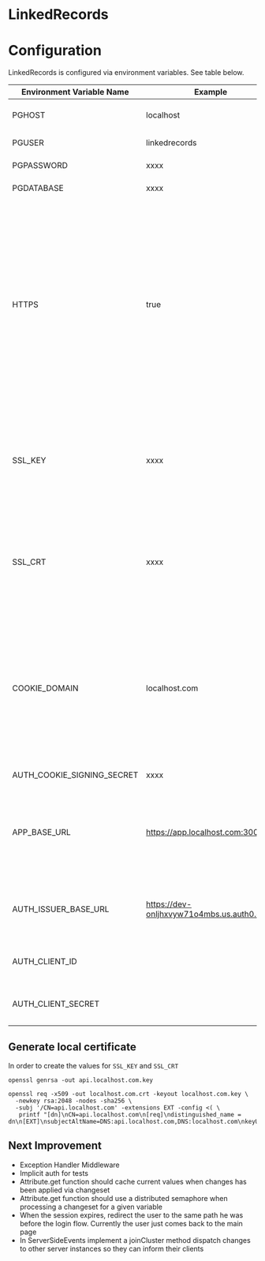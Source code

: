 # LinkedRecords

# Configuration

LinkedRecords is configured via environment variables. See table below.

| Environment Variable Name | Example | Description |
| ------------------------- | ------- | ----------- |
| PGHOST | localhost | The hostname of the PostgreSQL server. |
| PGUSER | linkedrecords | The PostgreSQL user name. |
| PGPASSWORD | xxxx | The PostgreSQL password. |
| PGDATABASE | xxxx | The PostgreSQL database name. |
| HTTPS | true | Whether the server should be started with TLS certificates for HTTPS encryption. If this is true, you have to provide SSL_KEY and SSL_CRT. HTTPS is required for local development because of the way how cookies are used. Setting this to false only makes sense if you run LinkedRecords behind a reverse proxy that terminates the TLS certificates for you. |
| SSL_KEY | xxxx | The private key used for https termination. For development purposes you can use the openssl command shown in the below section "Generate local certificate". |
| SSL_CRT | xxxx | The public key used for https termination. For development purposes you can use the openssl command shown in the below section "Generate local certificate". |
| COOKIE_DOMAIN | localhost.com | The domain for which the cookies should be set. If your single-page application is available via "app.localhost.com" and the LinkedRecords endpoint is available via "api.localhost.com", you have to set this value to "localhost.com".|
| AUTH_COOKIE_SIGNING_SECRET | xxxx | The secret used to sign cookies. |
| APP_BASE_URL | https://app.localhost.com:3001 | The base URL of the frontend. It will be used for the Access-Control-Allow-Origin HTTP header and is also required for the OpenID connect redirections. |
| AUTH_ISSUER_BASE_URL | https://dev-onljhxvyw71o4mbs.us.auth0.com/ | The URL of the OIDC issuer. Can be any OpenID connect comply identity provider (e.g. Auth0, Okta). |
| AUTH_CLIENT_ID |  | The client id. Can be obtained from the identity provider. |
| AUTH_CLIENT_SECRET |  | The client secret. Can be obtained from the identity provider. |


## Generate local certificate

In order to create the values for `SSL_KEY` and `SSL_CRT`

```
openssl genrsa -out api.localhost.com.key

openssl req -x509 -out localhost.com.crt -keyout localhost.com.key \
  -newkey rsa:2048 -nodes -sha256 \
  -subj '/CN=api.localhost.com' -extensions EXT -config <( \
   printf "[dn]\nCN=api.localhost.com\n[req]\ndistinguished_name = dn\n[EXT]\nsubjectAltName=DNS:api.localhost.com,DNS:localhost.com\nkeyUsage=digitalSignature\nextendedKeyUsage=serverAuth")
```


## Next Improvement
- Exception Handler Middleware
- Implicit auth for tests
- Attribute.get function should cache current values when changes has been applied via changeset
- Attribute.get function should use a distributed semaphore when processing a changeset for a given variable
- When the session expires, redirect the user to the same path he was before the login flow. Currently the user just comes back to the main page
- In ServerSideEvents implement a joinCluster method dispatch changes to other server instances so they can inform their clients